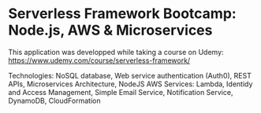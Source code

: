 # Serverless Framework Bootcamp: Node.js, AWS & Microservices
This application was developped while taking a course on Udemy:
https://www.udemy.com/course/serverless-framework/

Technologies: NoSQL database, Web service authentication (Auth0), REST APIs, Microservices Architecture, NodeJS 
AWS Services: Lambda, Identidy and Access Management, Simple Email Service, Notification Service, DynamoDB, CloudFormation

